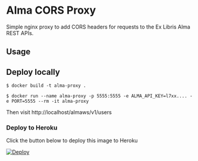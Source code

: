 # Alma CORS Proxy

Simple nginx proxy to add CORS headers for requests to the Ex Libris Alma REST APIs.

## Usage

## Deploy locally

`$ docker build -t alma-proxy .`

`$ docker run --name alma-proxy -p 5555:5555 -e ALMA_API_KEY=l7xx.... -e PORT=5555 --rm -it alma-proxy`

Then visit http://localhost/almaws/v1/users

### Deploy to Heroku

Click the button below to deploy this image to Heroku

[![Deploy](https://www.herokucdn.com/deploy/button.svg)](https://heroku.com/deploy)
